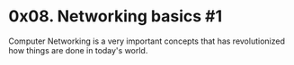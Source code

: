 # 0x08. Networking basics #1
Computer Networking is a very important concepts
that has  revolutionized how things are done in today's
world.
